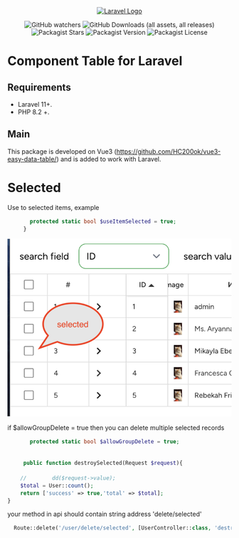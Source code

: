 <p align="center"><a href="https://laravel.com" target="_blank"><img src="https://raw.githubusercontent.com/laravel/art/master/logo-lockup/5%20SVG/2%20CMYK/1%20Full%20Color/laravel-logolockup-cmyk-red.svg" width="400" alt="Laravel Logo"></a></p>

<p align="center">

<div style="text-align: center;">

![GitHub watchers](https://img.shields.io/github/watchers/kovyakin/components)
![GitHub Downloads (all assets, all releases)](https://img.shields.io/github/downloads/kovyakin/components)
![Packagist Stars](https://img.shields.io/packagist/stars/kovyakin/components)
![Packagist Version](https://img.shields.io/packagist/v/kovyakin/components)
![Packagist License](https://img.shields.io/packagist/l/kovyakin/components)

</div>

# Component Table for Laravel

## Requirements

- Laravel 11+.
- PHP 8.2 +.

## Main

This package is developed on Vue3 (https://github.com/HC200ok/vue3-easy-data-table/)
and is added to work with Laravel.

# Selected

Use to selected items, example

```php
       protected static bool $useItemSelected = true;
     }
```

<img src="https://github.com/kovyakin/components/blob/master/docs/images/5.png" alt="image">

if $allowGroupDelete = true then you can delete multiple selected records

```php
       protected static bool $allowGroupDelete = true;
     
```

```php
     public function destroySelected(Request $request){

    //        dd($request->value);
    $total = User::count();
    return ['success' => true,'total' => $total];
}
```

your method in api should contain string address 'delete/selected'

```php
  Route::delete('/user/delete/selected', [UserController::class, 'destroySelected']);
```


